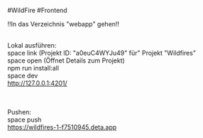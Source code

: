 #WildFire
#Frontend

!!In das Verzeichnis "webapp" gehen!! </br></br>

Lokal ausführen: </br>
    space link (Projekt ID: "a0euC4WYJu49" für" Projekt "Wildfires"</br>
    space open (Öffnet Details zum Projekt)</br>
    npm run install:all </br>
    space dev </br>
    http://127.0.0.1:4201/ </br>
</br></br>

Pushen:</br>
    space push</br>
    https://wildfires-1-f7510945.deta.app



